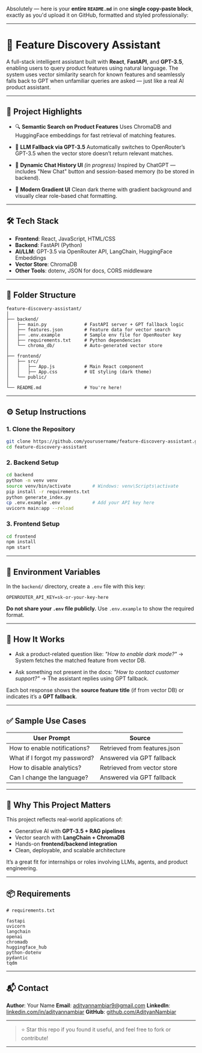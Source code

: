 Absolutely — here is your **entire `README.md`** in one **single copy-paste block**, exactly as you'd upload it on GitHub, formatted and styled professionally:

---

# 🧠 Feature Discovery Assistant

A full-stack intelligent assistant built with **React**, **FastAPI**, and **GPT-3.5**, enabling users to query product features using natural language. The system uses vector similarity search for known features and seamlessly falls back to GPT when unfamiliar queries are asked — just like a real AI product assistant.

---

## 🚀 Project Highlights

* 🔍 **Semantic Search on Product Features**
  Uses ChromaDB and HuggingFace embeddings for fast retrieval of matching features.

* 🤖 **LLM Fallback via GPT-3.5**
  Automatically switches to OpenRouter’s GPT-3.5 when the vector store doesn’t return relevant matches.

* 💬 **Dynamic Chat History UI** *(in progress)*
  Inspired by ChatGPT — includes "New Chat" button and session-based memory (to be stored in backend).

* 🎨 **Modern Gradient UI**
  Clean dark theme with gradient background and visually clear role-based chat formatting.

---

## 🛠️ Tech Stack

* **Frontend**: React, JavaScript, HTML/CSS
* **Backend**: FastAPI (Python)
* **AI/LLM**: GPT-3.5 via OpenRouter API, LangChain, HuggingFace Embeddings
* **Vector Store**: ChromaDB
* **Other Tools**: dotenv, JSON for docs, CORS middleware

---

## 📁 Folder Structure

```
feature-discovery-assistant/
│
├── backend/
│   ├── main.py              # FastAPI server + GPT fallback logic
│   ├── features.json        # Feature data for vector search
│   ├── .env.example         # Sample env file for OpenRouter key
│   ├── requirements.txt     # Python dependencies
│   └── chroma_db/           # Auto-generated vector store
│
├── frontend/
│   ├── src/
│   │   ├── App.js           # Main React component
│   │   ├── App.css          # UI styling (dark theme)
│   └── public/
│
└── README.md                # You're here!
```

---

## ⚙️ Setup Instructions

### 1. Clone the Repository

```bash
git clone https://github.com/yourusername/feature-discovery-assistant.git
cd feature-discovery-assistant
```

### 2. Backend Setup

```bash
cd backend
python -m venv venv
source venv/bin/activate        # Windows: venv\Scripts\activate
pip install -r requirements.txt
python generate_index.py
cp .env.example .env            # Add your API key here
uvicorn main:app --reload
```

### 3. Frontend Setup

```bash
cd frontend
npm install
npm start
```

---

## 🔐 Environment Variables

In the `backend/` directory, create a `.env` file with this key:

```
OPENROUTER_API_KEY=sk-or-your-key-here
```

**Do not share your `.env` file publicly.** Use `.env.example` to show the required format.

---

## 🧪 How It Works

* Ask a product-related question like:
  *"How to enable dark mode?"* → System fetches the matched feature from vector DB.

* Ask something not present in the docs:
  *"How to contact customer support?"* → The assistant replies using GPT fallback.

Each bot response shows the **source feature title** (if from vector DB) or indicates it’s a **GPT fallback**.

---

## ✅ Sample Use Cases

| User Prompt                   | Source                       |
| ----------------------------- | ---------------------------- |
| How to enable notifications?  | Retrieved from features.json |
| What if I forgot my password? | Answered via GPT fallback    |
| How to disable analytics?     | Retrieved from vector store  |
| Can I change the language?    | Answered via GPT fallback    |

---

## 📌 Why This Project Matters

This project reflects real-world applications of:

* Generative AI with **GPT-3.5 + RAG pipelines**
* Vector search with **LangChain + ChromaDB**
* Hands-on **frontend/backend integration**
* Clean, deployable, and scalable architecture

It’s a great fit for internships or roles involving LLMs, agents, and product engineering.

---

## 📦 Requirements

```
# requirements.txt

fastapi
uvicorn
langchain
openai
chromadb
huggingface_hub
python-dotenv
pydantic
tqdm
```

---

## 📬 Contact

**Author**: Your Name
**Email**: [adityannambiar9@gmail.com](mailto:your.email@example.com)
**LinkedIn**: [linkedin.com/in/adityannambiar](https://linkedin.com/in/adityannambiar)
**GitHub**: [github.com/AdityanNambiar](https://github.com/AdityanNambiar)

---

> ⭐ Star this repo if you found it useful, and feel free to fork or contribute!

---
